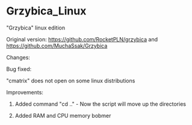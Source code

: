 # Grzybica_Linux
"Grzybica" linux edition

Original version: https://github.com/RocketPLN/grzybica
             and  https://github.com/MuchaSsak/Grzybica

Changes:

Bug fixed:

"cmatrix" does not open on some linux distributions

Improvements:
1. Added command "cd .." - Now the script will move up the directories

2. Added RAM and CPU memory bobmer


